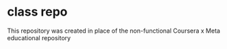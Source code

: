# class repo
This repository was created in place of the non-functional Coursera x Meta educational repository
